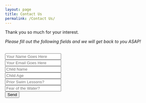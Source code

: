 ```yaml
---
layout: page
title: Contact Us
permalink: /Contact Us/
---
```




Thank you so much for your interest.

*Please fill out the following fields and we will get back to you ASAP!*

<!-- <form action="/summer/#wpcf7-f1931-p1932-o1" method="post" class="wpcf7-form" novalidate="novalidate">
<div style="display: none;">
<input type="hidden" name="_wpcf7" value="1931">
<input type="hidden" name="_wpcf7_version" value="4.8">
<input type="hidden" name="_wpcf7_locale" value="en_US">
<input type="hidden" name="_wpcf7_unit_tag" value="wpcf7-f1931-p1932-o1">
<input type="hidden" name="_wpcf7_container_post" value="1932">
<input type="hidden" name="_wpcf7_nonce" value="05a3b63585">
</div>
<div id="summer">
<div><span class="wpcf7-form-control-wrap checkbox-0728"><span class="wpcf7-form-control wpcf7-checkbox"><span class="wpcf7-list-item first last"><input type="checkbox" name="checkbox-0728[]" value="July 24 - July 28: Beach exploration and play"><span class="wpcf7-list-item-label">July 24 - July 28: Beach exploration and play</span></span></span></span></div>
</div>
<div id="contactfields">
<div class="contact-input"><span class="wpcf7-form-control-wrap your-name"><input type="text" name="your-name" value="" size="40" class="wpcf7-form-control wpcf7-text wpcf7-validates-as-required" aria-required="true" aria-invalid="false" placeholder="NAME"></span></div>
<div class="contact-input"><span class="wpcf7-form-control-wrap your-email"><input type="email" name="your-email" value="" size="40" class="wpcf7-form-control wpcf7-text wpcf7-email wpcf7-validates-as-required wpcf7-validates-as-email" aria-required="true" aria-invalid="false" placeholder="EMAIL"></span></div>
</div>
<div id="contactfields">
<div class="contact-input"> <span class="wpcf7-form-control-wrap tel-phonenumber"><input type="tel" name="tel-phonenumber" value="" size="40" class="wpcf7-form-control wpcf7-text wpcf7-tel wpcf7-validates-as-tel" aria-invalid="false" placeholder="PHONE NUMBER"></span></div>
<div class="contact-input"><span class="wpcf7-form-control-wrap text-childsname"><input type="text" name="text-childsname" value="" size="40" class="wpcf7-form-control wpcf7-text" aria-invalid="false" placeholder="CHILD'S NAME AND BIRTHDATE"></span></div>
</div>
<div id="messagearea"> <span class="wpcf7-form-control-wrap textarea-days"><textarea name="textarea-days" cols="40" rows="10" class="wpcf7-form-control wpcf7-textarea" aria-invalid="false" placeholder="WHICH DAYS WOULD YOU LIKE YOUR CHILD TO ATTEND?"></textarea></span></div>
<div id="messagearea"> <span class="wpcf7-form-control-wrap textarea-gain"><textarea name="textarea-gain" cols="40" rows="10" class="wpcf7-form-control wpcf7-textarea" aria-invalid="false" placeholder="WHAT DO YOU HOPE FOR YOUR CHILD TO GAIN FROM BEING AT ALL FRIENDS?"></textarea></span></div>
<div id="messagearea"> <span class="wpcf7-form-control-wrap textarea-conflict"><textarea name="textarea-conflict" cols="40" rows="10" class="wpcf7-form-control wpcf7-textarea" aria-invalid="false" placeholder="HOW DO YOU AND/OR YOUR FAMILY DEAL WITH CONFLICT AND DISCIPLINE?"></textarea></span></div>
<div id="messagearea"> <span class="wpcf7-form-control-wrap textarea-connection"><textarea name="textarea-connection" cols="40" rows="10" class="wpcf7-form-control wpcf7-textarea" aria-invalid="false" placeholder="WHAT BEST DESCRIBES YOUR FAMILY'S CONNECTION TO NATURE?"></textarea></span></div>
<div id="messagearea"> <span class="wpcf7-form-control-wrap textarea-fears"><textarea name="textarea-fears" cols="40" rows="10" class="wpcf7-form-control wpcf7-textarea" aria-invalid="false" placeholder="WHAT FEARS MIGHT YOU HAVE ABOUT NATURE?"></textarea></span></div>
<div id="messagearea"> <span class="wpcf7-form-control-wrap textarea-know"><textarea name="textarea-know" cols="40" rows="10" class="wpcf7-form-control wpcf7-textarea" aria-invalid="false" placeholder="WHAT IS SOMETHING YOU THINK WE SHOULD KNOW ABOUT YOUR CHILD?"></textarea></span></div>
<div id="messagearea"> <span class="wpcf7-form-control-wrap textarea-hear"><textarea name="textarea-hear" cols="40" rows="10" class="wpcf7-form-control wpcf7-textarea" aria-invalid="false" placeholder="HOW DID YOU HEAR ABOUT US?"></textarea></span></div>
<div id="messagearea"> <span class="wpcf7-form-control-wrap textarea-comments"><textarea name="textarea-comments" cols="40" rows="10" class="wpcf7-form-control wpcf7-textarea" aria-invalid="false" placeholder="ADDITIONAL COMMENTS"></textarea></span></div>

<div class="wpcf7-response-output wpcf7-display-none"></div></form>
-->
<p><form action="https://formspree.io/swimnewscompiler@gmail.com"
      method="POST"/>
    <br><input type="text" name="name" placeholder="Your Name Goes Here"/>
    <br><input type="text" name="_replyto" placeholder="Your Email Goes Here"/>
    <br><input type="text" name="child_name" placeholder="Child Name"/>
    <br><input type="text" name="child_age" placeholder="Child Age"/>
    <br><input type="text" name="experience" placeholder="Prior Swim Lessons?"/>
    <br><input type="text" name="fear_level" placeholder="Fear of the Water?"/>
    <br><input type="submit" value="Send"/>
    <input type="hidden" name="_next" value="//swimlogix.com/"/>
    <input type="hidden" name="_subject" value="Thank you for reaching out, we will reply ASAP" />
    <input type="text" name="_gotcha" style="display:none" />
</p>
